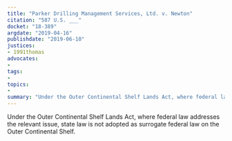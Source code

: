 ```yaml
---
title: "Parker Drilling Management Services, Ltd. v. Newton"
citation: "587 U.S. ___"
docket: "18-389"
argdate: "2019-04-16"
publishdate: "2019-06-10"
justices:
- 1991thomas
advocates:
- 
tags:
- 
topics:
- 
summary: "Under the Outer Continental Shelf Lands Act, where federal law addresses the relevant issue, state law is not adopted as surrogate federal law on the Outer Continental Shelf."
---
```

Under the Outer Continental Shelf Lands Act, where federal law addresses the relevant issue, state law is not adopted as surrogate federal law on the Outer Continental Shelf.
